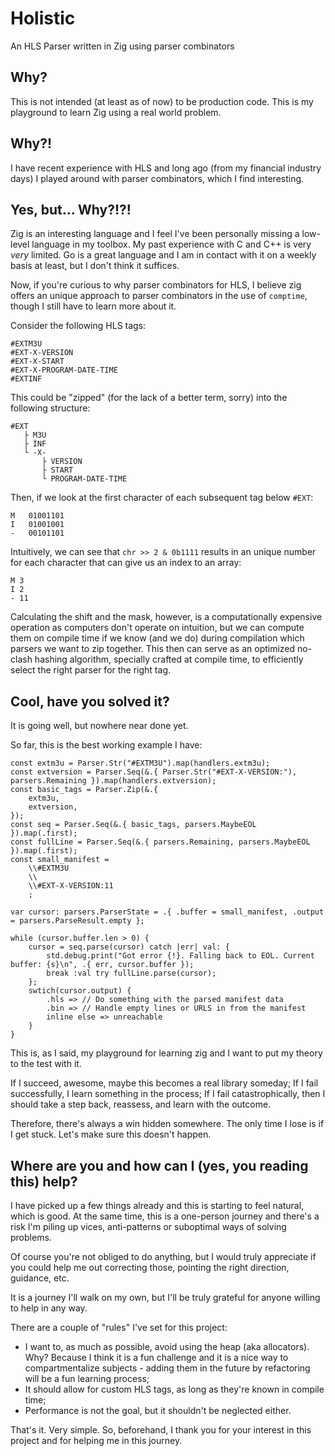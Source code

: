 # Holistic

An HLS Parser written in Zig using parser combinators

## Why?

This is not intended (at least as of now) to be production code. This is my playground to learn Zig using a real world problem.

## Why?!

I have recent experience with HLS and long ago (from my financial industry days) I played around with parser combinators, which I find interesting.

## Yes, but... Why?!?!

Zig is an interesting language and I feel I've been personally missing a low-level language in my toolbox. My past experience with C and C++ is very _very_ limited.
Go is a great language and I am in contact with it on a weekly basis at least, but I don't think it suffices.

Now, if you're curious to why parser combinators for HLS, I believe zig offers an unique approach to parser combinators in the use of `comptime`, though I still have to learn more about it.

Consider the following HLS tags:

```hls
#EXTM3U
#EXT-X-VERSION
#EXT-X-START
#EXT-X-PROGRAM-DATE-TIME
#EXTINF
```

This could be "zipped" (for the lack of a better term, sorry) into the following structure:

```
#EXT
   ├ M3U
   ├ INF
   └ -X-
       ├ VERSION
       ├ START
       └ PROGRAM-DATE-TIME
```

Then, if we look at the first character of each subsequent tag below `#EXT`:
```
M   01001101
I   01001001
-   00101101
```

Intuitively, we can see that `chr >> 2 & 0b1111` results in an unique number for each character that can give us an index to an array:
```
M 3
I 2
- 11
```

Calculating the shift and the mask, however, is a computationally expensive operation as computers don't operate on intuition, but we can compute them
on compile time if we know (and we do) during compilation which parsers we want to zip together.
This then can serve as an optimized no-clash hashing algorithm, specially crafted at compile time, to efficiently select the right parser for the right tag.

## Cool, have you solved it?

It is going well, but nowhere near done yet.

So far, this is the best working example I have:
```zig
const extm3u = Parser.Str("#EXTM3U").map(handlers.extm3u);
const extversion = Parser.Seq(&.{ Parser.Str("#EXT-X-VERSION:"), parsers.Remaining }).map(handlers.extversion);
const basic_tags = Parser.Zip(&.{
    extm3u,
    extversion,
});
const seq = Parser.Seq(&.{ basic_tags, parsers.MaybeEOL }).map(.first);
const fullLine = Parser.Seq(&.{ parsers.Remaining, parsers.MaybeEOL }).map(.first);
const small_manifest =
    \\#EXTM3U
    \\
    \\#EXT-X-VERSION:11
    ;

var cursor: parsers.ParserState = .{ .buffer = small_manifest, .output = parsers.ParseResult.empty };

while (cursor.buffer.len > 0) {
    cursor = seq.parse(cursor) catch |err| val: {
        std.debug.print("Got error {!}. Falling back to EOL. Current buffer: {s}\n", .{ err, cursor.buffer });
        break :val try fullLine.parse(cursor);
    };
    swtich(cursor.output) {
        .hls => // Do something with the parsed manifest data
        .bin => // Handle empty lines or URLS in from the manifest
        inline else => unreachable
    }
}
```


This is, as I said, my playground for learning zig and I want to put my theory to the test with it.

If I succeed, awesome, maybe this becomes a real library someday;
If I fail successfully, I learn something in the process;
If I fail catastrophically, then I should take a step back, reassess, and learn with the outcome.

Therefore, there's always a win hidden somewhere. The only time I lose is if I get stuck. Let's make sure this doesn't happen.

## Where are you and how can I (yes, you reading this) help?

I have picked up a few things already and this is starting to feel natural, which is good.
At the same time, this is a one-person journey and there's a risk I'm piling up vices, anti-patterns or suboptimal ways of solving problems.

Of course you're not obliged to do anything, but I would truly appreciate if you could help me out correcting those, pointing the right direction, guidance, etc.

It is a journey I'll walk on my own, but I'll be truly grateful for anyone willing to help in any way.

There are a couple of "rules" I've set for this project:

- I want to, as much as possible, avoid using the heap (aka allocators). Why? Because I think it is a fun challenge and it is a nice way to compartmentalize subjects - adding them in the future by refactoring will be a fun learning process;
- It should allow for custom HLS tags, as long as they're known in compile time;
- Performance is not the goal, but it shouldn't be neglected either.

That's it. Very simple. So, beforehand, I thank you for your interest in this project and for helping me in this journey.
